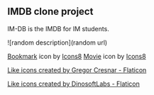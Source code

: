 ## IMDB clone project

IM-DB is the IMDB for IM students. 

![random description](random url)

<a target="_blank" href="https://icons8.com/icon/25157/bookmark">Bookmark</a> icon by <a target="_blank" href="https://icons8.com">Icons8</a>
<a target="_blank" href="https://icons8.com/icon/oFmUQxKr0y0h/movie">Movie</a> icon by <a target="_blank" href="https://icons8.com">Icons8</a>

<a href="https://www.flaticon.com/free-icons/like" title="like icons">Like icons created by Gregor Cresnar - Flaticon</a>

<a href="https://www.flaticon.com/free-icons/like" title="like icons">Like icons created by DinosoftLabs - Flaticon</a>